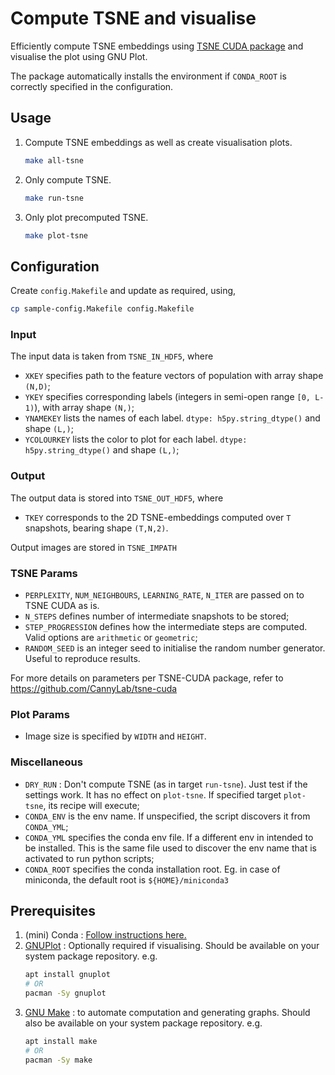 # Compute TSNE and visualise

Efficiently compute TSNE embeddings using [TSNE CUDA
package](https://github.com/CannyLab/tsne-cuda) and
visualise the plot using GNU Plot.

The package automatically installs the environment if
`CONDA_ROOT` is correctly specified in the
configuration.

## Usage ##

1. Compute TSNE embeddings as well as create
   visualisation plots.
   ```sh
   make all-tsne
   ```
2. Only compute TSNE.
   ```sh
   make run-tsne
   ```
3. Only plot precomputed TSNE.
   ```sh
   make plot-tsne
   ```

## Configuration ##

Create `config.Makefile` and update as required, using,
```sh
cp sample-config.Makefile config.Makefile 
```

### Input ###

The input data is taken from `TSNE_IN_HDF5`, where
- `XKEY` specifies path to the feature vectors of
  population with array shape `(N,D)`;
- `YKEY` specifies corresponding labels (integers in
  semi-open range `[0, L-1)`), with array shape `(N,)`;
- `YNAMEKEY` lists the names of each label. `dtype:
  h5py.string_dtype()` and shape `(L,)`;
- `YCOLOURKEY` lists the color to plot for each
  label. `dtype: h5py.string_dtype()` and shape `(L,)`;

### Output ###

The output data is stored into `TSNE_OUT_HDF5`, where
- `TKEY` corresponds to the 2D TSNE-embeddings computed
  over `T` snapshots, bearing shape `(T,N,2)`.
  
Output images are stored in `TSNE_IMPATH`

### TSNE Params ###

- `PERPLEXITY`, `NUM_NEIGHBOURS`, `LEARNING_RATE`,
  `N_ITER` are passed on to TSNE CUDA as is.
- `N_STEPS` defines number of intermediate snapshots to
  be stored;
- `STEP_PROGRESSION` defines how the intermediate steps
  are computed. Valid options are `arithmetic` or
  `geometric`;
- `RANDOM_SEED` is an integer seed to initialise the
  random number generator. Useful to reproduce results.

For more details on parameters per TSNE-CUDA package,
refer to https://github.com/CannyLab/tsne-cuda

### Plot Params ###

- Image size is specified by `WIDTH` and `HEIGHT`.

### Miscellaneous ###
- `DRY_RUN` : Don't compute TSNE (as in target
  `run-tsne`). Just test if the settings work. It has
  no effect on `plot-tsne`. If specified target
  `plot-tsne`, its recipe will execute;
- `CONDA_ENV` is the env name. If unspecified, the
  script discovers it from `CONDA_YML`;
- `CONDA_YML` specifies the conda env file. If a
  different env in intended to be installed. This is
  the same file used to discover the env name that is
  activated to run python scripts;
- `CONDA_ROOT` specifies the conda installation
  root. Eg. in case of miniconda, the default root is
  `${HOME}/miniconda3`

## Prerequisites ##
1. (mini) Conda : [Follow instructions
   here.](https://conda.io/projects/conda/en/stable/user-guide/install/index.html
   "Miniconda installation.")
2. [GNUPlot](http://www.gnuplot.info/ "GNUPlot") :
   Optionally required if visualising. Should be available on your system package
   repository. e.g. 
   ```sh
   apt install gnuplot
   # OR
   pacman -Sy gnuplot
   ```
3. [GNU Make](https://www.gnu.org/software/make/ "GNU
   Make") : to automate computation and generating
   graphs. Should also be available on your system
   package repository. e.g.
   ```sh
   apt install make
   # OR
   pacman -Sy make
   ```

